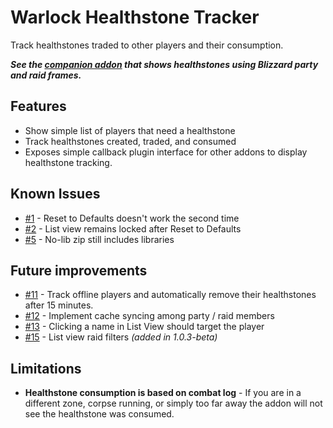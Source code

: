 # Warlock Healthstone Tracker
Track healthstones traded to other players and their consumption.

***See the [companion addon](https://www.curseforge.com/wow/addons/warlock-healthstone-tracker-blizzui) that shows healthstones using Blizzard party and raid frames.***


## Features
* Show simple list of players that need a healthstone
* Track healthstones created, traded, and consumed
* Exposes simple callback plugin interface for other addons to display healthstone tracking.


## Known Issues
* [#1] - Reset to Defaults doesn't work the second time
* [#2] - List view remains locked after Reset to Defaults
* [#5] - No-lib zip still includes libraries

[#1]: https://www.curseforge.com/wow/addons/warlock-healthstone-tracker/issues/1
[#2]: https://www.curseforge.com/wow/addons/warlock-healthstone-tracker/issues/2
[#5]: https://www.curseforge.com/wow/addons/warlock-healthstone-tracker/issues/5


## Future improvements
* [#11] - Track offline players and automatically remove their healthstones after 15 minutes.
* [#12] - Implement cache syncing among party / raid members
* [#13] - Clicking a name in List View should target the player
* [#15] - List view raid filters *(added in 1.0.3-beta)*

[#11]: https://www.curseforge.com/wow/addons/warlock-healthstone-tracker/issues/11
[#12]: https://www.curseforge.com/wow/addons/warlock-healthstone-tracker/issues/12
[#13]: https://www.curseforge.com/wow/addons/warlock-healthstone-tracker/issues/13
[#15]: https://www.curseforge.com/wow/addons/warlock-healthstone-tracker/issues/15

## Limitations
* **Healthstone consumption is based on combat log** - If you are in a different zone, corpse running, or simply too far away the addon will not see the healthstone was consumed.
